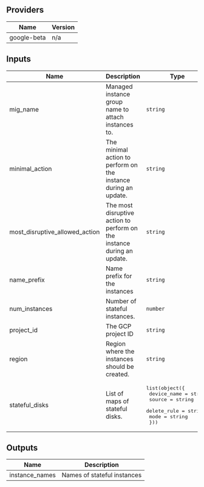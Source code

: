 ## Providers

| Name | Version |
|------|---------|
| google-beta | n/a |

## Inputs

| Name | Description | Type | Default | Required |
|------|-------------|------|---------|:-----:|
| mig\_name | Managed instance group name to attach instances to. | `string` | n/a | yes |
| minimal\_action | The minimal action to perform on the instance during an update. | `string` | `"NONE"` | no |
| most\_disruptive\_allowed\_action | The most disruptive action to perform on the instance during an update. | `string` | `"REPLACE"` | no |
| name\_prefix | Name prefix for the instances | `string` | n/a | yes |
| num\_instances | Number of stateful instances. | `number` | `1` | no |
| project\_id | The GCP project ID | `string` | n/a | yes |
| region | Region where the instances should be created. | `string` | n/a | yes |
| stateful\_disks | List of maps of stateful disks. | <pre>list(object({<br>    device_name = string<br>    source      = string<br>    delete_rule = string<br>    mode        = string<br>  }))<br></pre> | `[]` | no |

## Outputs

| Name | Description |
|------|-------------|
| instance\_names | Names of stateful instances |


